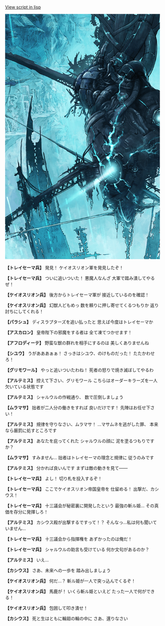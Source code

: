 [View script in lisp](../scripts/101005030.txt)

![underground_world_3.png](../images/backgrounds/underground_world_3.png)

**【トレイセーマ兵】**
発見！
ケイオスリオン軍を発見したぞ！

**【トレイセーマ兵】**
ついに追いついた！
悪魔人なんざ
大軍で踏み潰してやるぜ！

**【ケイオスリオン兵】**
後方からトレイセーマ軍が
接近しているのを確認！

**【ケイオスリオン兵】**
幻獣人どもめっ
数を頼りに押し寄せてくるつもりか
返り討ちにしてくれる！

**【パラシュ】**
ディスラプターズを追い払ったと
思えば今度はトレイセーマか

**【アスカロン】**
皇帝陛下の邪魔をする者は
全て凍てつかせます！

**【アフロディーテ】**
野蛮な獣の群れを相手にするのは
美しくありませんね

**【シユウ】**
うがあああぁぁ！
さっきはシユウ、のけものだった！
たたかわせろ！

**【グリモワール】**
やっと追いついたわね！
死者の怒りで焼き滅ぼしてやるわ

**【アルテミス】**
控えて下さい、グリモワール
こちらはオーダーキラーズを一人
欠いている状態です

**【アルテミス】**
シャルウルの作戦通り、
数で圧倒しましょう

**【ムラマサ】**
拙者が二人分の働きをすれば
良いだけです！
先陣はお任せ下さい！

**【アルテミス】**
規律を守りなさい、ムラマサ！
…マサムネを逃がした罪、
本来なら厳罰に処すところです

**【アルテミス】**
あなたを庇ってくれた
シャルウルの顔に
泥を塗るつもりですか？

**【ムラマサ】**
すみません…
拙者はトレイセーマの理念と規律に
従うのみです

**【アルテミス】**
分かれば良いんです
まずは敵の動きを見て――

**【トレイセーマ兵】**
よし！
切り札を投入するぞ！

**【トレイセーマ兵】**
ここでケイオスリオン帝国皇帝を
仕留める！
出撃だ、カシウス！

**【トレイセーマ兵】**
十三議会が秘密裏に開発したという
最強の斬ル姫…
その真価を存分に発揮しろ！

**【アルテミス】**
カシウス殿が出撃するですって！？
そんなっ…私は何も聞いていません…

**【トレイセーマ兵】**
十三議会から指揮権を
あずかったのは俺だ！

**【トレイセーマ兵】**
シャルウルの助言も受けている
何か文句があるのか？

**【アルテミス】**
いえ…

**【カシウス】**
さあ、未来への一歩を
踏み出しましょう

**【ケイオスリオン兵】**
何だ…？
斬ル姫が一人で突っ込んでくるぞ！

**【ケイオスリオン兵】**
馬鹿が！
いくら斬ル姫といえど
たった一人で何ができる！

**【ケイオスリオン兵】**
包囲して叩き潰せ！

**【カシウス】**
死と生はともに輪廻の輪の中に
さあ、還りなさい